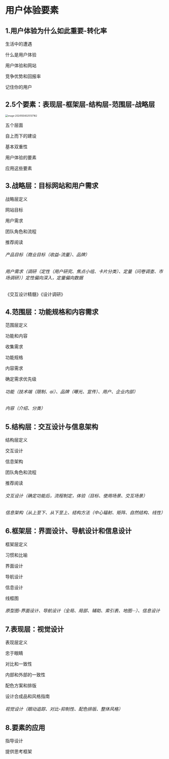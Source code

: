 # 用户体验要素

## 1.用户体验为什么如此重要-转化率

生活中的遭遇

什么是用户体验

用户体验和网站

竞争优势和回报率

记住你的用户

## 2.5个要素：表现层-框架层-结构层-范围层-战略层

<img src="C:\Users\zyr\AppData\Roaming\Typora\typora-user-images\image-20241004025137162.png" alt="image-20241004025137162" style="zoom: 50%;" />

五个层面

自上而下的建设

基本双重性

用户体验的要素

应用这些要素

## 3.战略层：目标网站和用户需求

战略层定义

网站目标

用户需求

团队角色和流程

推荐阅读

###### 产品目标（商业目标（收益-流量）、品牌）

###### 用户需求（调研（定性（用户研究、焦点小组、卡片分类）、定量（问卷调查、市场调研））定性偏向深入，定量偏向数据

《交互设计精髓》《设计调研》



## 4.范围层：功能规格和内容需求

范围层定义

功能和内容

收集需求

功能规格

内容需求

确定需求优先级

###### 功能（技术端（限制、ai）、品牌（曝光、宣传）、用户、企业内部）

###### 内容（介绍、分类）

## 5.结构层：交互设计与信息架构

结构层定义

交互设计

信息架构

团队角色和流程

推荐阅读

###### 交互设计（确定功能后，流程制定，体验（目标、使用场景、交互场景）

###### 信息架构（从上至下、从下至上、结构方法（中心辐射、矩阵、自然结构、线性）

## 6.框架层：界面设计、导航设计和信息设计

框架层定义

习惯和比喻

界面设计

导航设计

信息设计

线框图

###### 原型图-界面设计、导航设计（全局、局部、辅助、索引表、地图···）、信息设计

## 7.表现层：视觉设计

表现层定义

忠于眼睛

对比和一致性

内部和外部的一致性

配色方案和排版

设计合成品和风格指南

###### 视觉设计（眼动追踪、对比-抑制性、配色排版、整体风格）

## 8.要素的应用

指导设计

提供思考框架
